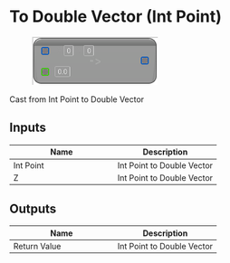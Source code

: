 # To Double Vector (Int Point)

<div align="left" data-full-width="false"><figure><img src="../../../../.gitbook/assets/to_double_vector_-int_point.png" alt=""><figcaption></figcaption></figure></div>

Cast from Int Point to Double Vector

## Inputs

<table><thead><tr><th width="170">Name</th><th>Description</th></tr></thead><tbody><tr><td>Int Point</td><td>Int Point to Double Vector</td></tr><tr><td>Z</td><td>Int Point to Double Vector</td></tr></tbody></table>

## Outputs

<table><thead><tr><th width="170">Name</th><th>Description</th></tr></thead><tbody><tr><td>Return Value</td><td>Int Point to Double Vector</td></tr></tbody></table>
